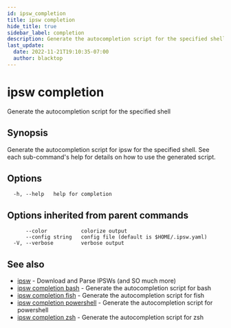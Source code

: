 ```yaml
---
id: ipsw_completion
title: ipsw completion
hide_title: true
sidebar_label: completion
description: Generate the autocompletion script for the specified shell
last_update:
  date: 2022-11-21T19:10:35-07:00
  author: blacktop
---
```

# ipsw completion

Generate the autocompletion script for the specified shell

## Synopsis

Generate the autocompletion script for ipsw for the specified shell.
See each sub-command's help for details on how to use the generated script.


## Options

```
  -h, --help   help for completion
```

## Options inherited from parent commands

```
      --color           colorize output
      --config string   config file (default is $HOME/.ipsw.yaml)
  -V, --verbose         verbose output
```

## See also

* [ipsw](/docs/cli/completion/ipsw)	 - Download and Parse IPSWs (and SO much more)
* [ipsw completion bash](/docs/cli/completion/ipsw_completion_bash)	 - Generate the autocompletion script for bash
* [ipsw completion fish](/docs/cli/completion/ipsw_completion_fish)	 - Generate the autocompletion script for fish
* [ipsw completion powershell](/docs/cli/completion/ipsw_completion_powershell)	 - Generate the autocompletion script for powershell
* [ipsw completion zsh](/docs/cli/completion/ipsw_completion_zsh)	 - Generate the autocompletion script for zsh

